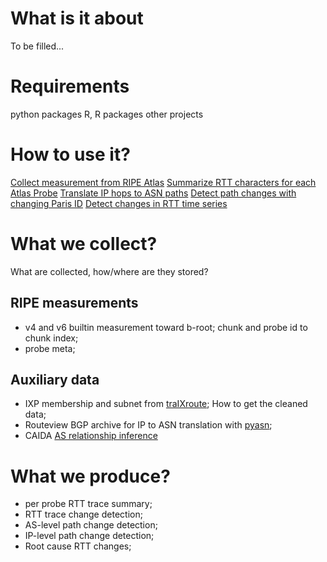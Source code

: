 # What is it about
To be filled...

# Requirements
python packages
R, R packages
other projects

# How to use it? 
[Collect measurement from RIPE Atlas](docs/data_collection.md)
[Summarize RTT characters for each Atlas Probe](docs/rtt_summary.md)
[Translate IP hops to ASN paths](docs/ip2asn.md)
[Detect path changes with changing Paris ID](docs/path_change.md)
[Detect changes in RTT time series](docs/rtt_cpt.md)


# What we collect?
What are collected, how/where are they stored?
## RIPE measurements
* v4 and v6 builtin measurement toward b-root; chunk and probe id to chunk index;
* probe meta;
## Auxiliary data
* IXP membership and subnet from [traIXroute](https://github.com/gnomikos/traIXroute.git); How to get the cleaned data;
* Routeview BGP archive for IP to ASN translation with [pyasn](https://github.com/hadiasghari/pyasn.git);
* CAIDA [AS relationship inference](http://data.caida.org/datasets/as-relationships/serial-2/)

# What we produce?
* per probe RTT trace summary;
* RTT trace change detection;
* AS-level path change detection;
* IP-level path change detection;
* Root cause RTT changes;